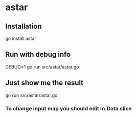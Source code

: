 # astar

## Installation
go install astar

## Run with debug info
DEBUG=1 go run src/astar/astar.go

## Just show me the result
go run src/astar/astar.go

### To change input map you should edit m.Data slice
